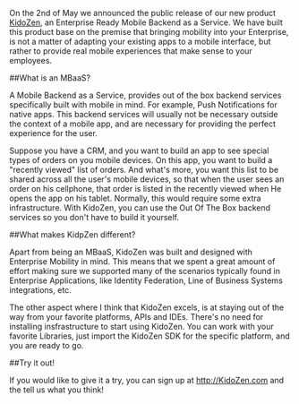 On the 2nd of May we announced the public release of our new product [KidoZen](http://kidozen.com), an Enterprise Ready Mobile Backend as a Service. We have built this product base on the premise that bringing mobility into your Enterprise, is not a matter of adapting your existing apps to a mobile interface, but rather to provide real mobile experiences that make sense to your employees.

##What is an MBaaS?

A Mobile Backend as a Service, provides out of the box backend services specifically built with mobile in mind. For example, Push Notifications for native apps. This backend services will usually not be necessary outside the context of a mobile app, and are necessary for providing the perfect experience for the user.

Suppose you have a CRM, and you want to build an app to see special types of orders on you mobile devices. On this app, you want to build a "recently viewed" list of orders. And what's more, you want this list to be shared across all the user's mobile devices, so that when the user sees an order on his cellphone, that order is listed in the recently viewed when He opens the app on his tablet. Normally, this would require some extra infrastructure. With KidoZen, you can use the Out Of The Box backend services so you don't have to build it yourself.

##What makes KidpZen different?

Apart from being an MBaaS, KidoZen was built and designed with Enterprise Mobility in mind. This means that we spent a great amount of effort making sure we supported many of the scenarios typically found in Enterprise Applications, like Identity Federation, Line of Business Systems integrations, etc.

The other aspect where I think that KidoZen excels, is at staying out of the way from your favorite platforms, APIs and IDEs. There's no need for installing insfrastructure to start using KidoZen. You can work with your favorite Libraries, just import the KidoZen SDK for the specific platform, and you are ready to go.

##Try it out!

If you would like to give it a try, you can sign up at http://KidoZen.com and the tell us what you think!
